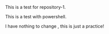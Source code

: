This is a test for repository-1.

This is a test with powershell.

I have nothing to change , this is just a practice!

